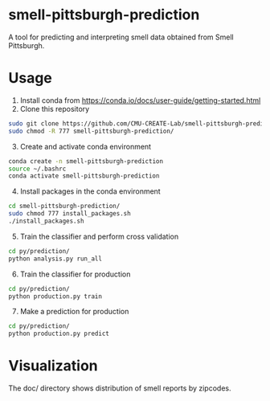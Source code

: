 # smell-pittsburgh-prediction
A tool for predicting and interpreting smell data obtained from Smell Pittsburgh.

# Usage
1. Install conda from https://conda.io/docs/user-guide/getting-started.html
2. Clone this repository
```sh
sudo git clone https://github.com/CMU-CREATE-Lab/smell-pittsburgh-prediction.git
sudo chmod -R 777 smell-pittsburgh-prediction/
```
3. Create and activate conda environment
```sh
conda create -n smell-pittsburgh-prediction
source ~/.bashrc
conda activate smell-pittsburgh-prediction
```
4. Install packages in the conda environment
```sh
cd smell-pittsburgh-prediction/
sudo chmod 777 install_packages.sh
./install_packages.sh
```
5. Train the classifier and perform cross validation
```sh
cd py/prediction/
python analysis.py run_all
```
6. Train the classifier for production
```sh
cd py/prediction/
python production.py train
```
7. Make a prediction for production
```sh
cd py/prediction/
python production.py predict
```

# Visualization
The doc/ directory shows distribution of smell reports by zipcodes.
